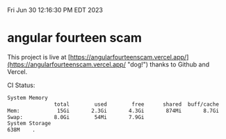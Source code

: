Fri Jun 30 12:16:30 PM EDT 2023

# angular fourteen scam


This project is live at [https://angularfourteenscam.vercel.app/](https://angularfourteenscam.vercel.app/ "dog!") thanks to Github and Vercel.

CI Status: 

```bash
System Memory
               total        used        free      shared  buff/cache   available
Mem:            15Gi       2.3Gi       4.3Gi       874Mi       8.7Gi        11Gi
Swap:          8.0Gi        54Mi       7.9Gi
System Storage
638M	.
```
```bash
